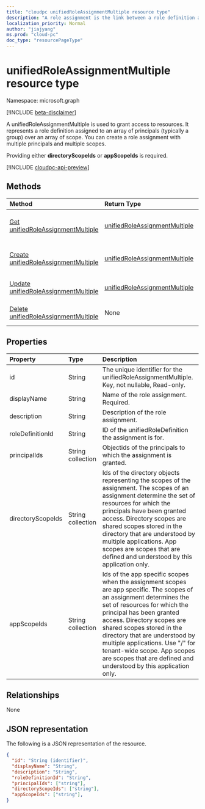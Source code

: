 ```yaml
---
title: "cloudpc unifiedRoleAssignmentMultiple resource type"
description: "A role assignment is the link between a role definition and a principal at a particular scope for the purpose of granting access."
localization_priority: Normal
author: "jiajyang"
ms.prod: "cloud-pc"
doc_type: "resourcePageType"
---
```


# unifiedRoleAssignmentMultiple resource type

Namespace: microsoft.graph

[!INCLUDE [beta-disclaimer](../../includes/beta-disclaimer.md)]

A unifiedRoleAssignmentMultiple is used to grant access to resources. It represents a role definition assigned to an array of principals (typically a group) over an array of scope. You can create a role assignment with multiple principals and multiple scopes.

Providing either **directoryScopeIds** or **appScopeIds** is required.

[!INCLUDE [cloudpc-api-preview](../../includes/cloudpc-api-preview.md)]

## Methods

| Method       | Return Type | Description |
|:-------------|:------------|:------------|
| [Get unifiedRoleAssignmentMultiple](../api/unifiedroleassignmentmultiple-get.md) | [unifiedRoleAssignmentMultiple](unifiedroleassignmentmultiple.md) | Read properties and relationships of unifiedRoleAssignmentMultiple object. |
| [Create unifiedRoleAssignmentMultiple](../api/unifiedroleassignmentmultiple-post.md) | [unifiedRoleAssignmentMultiple](unifiedroleassignmentmultiple.md) | Create a new unifiedRoleAssignmentMultiple by posting to the roleAssignment collection. |
| [Update unifiedRoleAssignmentMultiple](../api/unifiedroleassignmentmultiple-update.md) | [unifiedRoleAssignmentMultiple](unifiedroleassignmentmultiple.md) | Update an existing unifiedRoleAssignmentMultiple object. |
| [Delete unifiedRoleAssignmentMultiple](../api/unifiedroleassignmentmultiple-delete.md) | None | Delete unifiedRoleAssignmentMultiple object. |

## Properties

| Property     | Type        | Description |
|:-------------|:------------|:------------|
| id | String | The unique identifier for the unifiedRoleAssignmentMultiple. Key, not nullable, Read-only. |
| displayName | String | Name of the role assignment. Required. |
| description | String | Description of the role assignment. |
| roleDefinitionId | String | ID of the unifiedRoleDefinition the assignment is for. |
| principalIds | String collection | Objectids of the principals to which the assignment is granted. |
| directoryScopeIds | String collection | Ids of the directory objects representing the scopes of the assignment. The scopes of an assignment determine the set of resources for which the principals have been granted access. Directory scopes are shared scopes stored in the directory that are understood by multiple applications. App scopes are scopes that are defined and understood by this application only. |
| appScopeIds | String collection | Ids of the app specific scopes when the assignment scopes are app specific. The scopes of an assignment determines the set of resources for which the principal has been granted access. Directory scopes are shared scopes stored in the directory that are understood by multiple applications. Use "/" for tenant-wide scope. App scopes are scopes that are defined and understood by this application only. |

## Relationships

None

## JSON representation

The following is a JSON representation of the resource.

<!-- {
  "blockType": "resource",
  "optionalProperties": [

  ],
  "@odata.type": "microsoft.graph.unifiedRoleAssignmentMultiple",
  "keyProperty": "id"
}-->

```json
{
  "id": "String (identifier)",
  "displayName": "String",
  "description": "String",
  "roleDefinitionId": "String",
  "principalIds": ["string"],
  "directoryScopeIds": ["string"],
  "appScopeIds": ["string"],
}
```

<!-- uuid: 16cd6b66-4b1a-43a1-adaf-3a886856ed98
2019-02-04 14:57:30 UTC -->
<!-- {
  "type": "#page.annotation",
  "description": "unifiedRoleAssignmentMultiple resource",
  "keywords": "",
  "section": "documentation",
  "tocPath": ""
}-->


